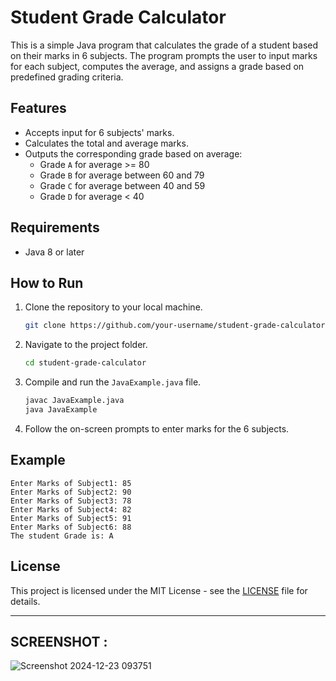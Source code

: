 
# Student Grade Calculator

This is a simple Java program that calculates the grade of a student based on their marks in 6 subjects. The program prompts the user to input marks for each subject, computes the average, and assigns a grade based on predefined grading criteria.

## Features

- Accepts input for 6 subjects' marks.
- Calculates the total and average marks.
- Outputs the corresponding grade based on average:
  - Grade `A` for average >= 80
  - Grade `B` for average between 60 and 79
  - Grade `C` for average between 40 and 59
  - Grade `D` for average < 40

## Requirements

- Java 8 or later

## How to Run

1. Clone the repository to your local machine.
   
   ```bash
   git clone https://github.com/your-username/student-grade-calculator.git
   ```

2. Navigate to the project folder.

   ```bash
   cd student-grade-calculator
   ```

3. Compile and run the `JavaExample.java` file.

   ```bash
   javac JavaExample.java
   java JavaExample
   ```

4. Follow the on-screen prompts to enter marks for the 6 subjects.

## Example

```
Enter Marks of Subject1: 85
Enter Marks of Subject2: 90
Enter Marks of Subject3: 78
Enter Marks of Subject4: 82
Enter Marks of Subject5: 91
Enter Marks of Subject6: 88
The student Grade is: A
```

## License

This project is licensed under the MIT License - see the [LICENSE](LICENSE) file for details.

---
## SCREENSHOT :

![Screenshot 2024-12-23 093751](https://github.com/user-attachments/assets/54f56b12-ace5-44db-b2ac-842cdb1da900)
